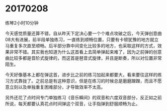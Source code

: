 # 20170208

练琴2小时10分钟

今天感觉质量还算不错，自从昨天下定决心要一个个难点攻破之后，今天弹创意曲08大有进展，前半段单独练习，一直练到顺畅位置，只要有卡顿犹豫的地方就立马重复多次直至顺畅。后半部分靠中间变化比较多的地方，也采取这样的方式，效果非常不错。其实我也知道为什么这首看上去简单弹起来难了，因为之前弹的创意曲比较多都是音阶式旋律的，而这首是琶音式旋律，并且是断奏，所以对位置非常陌生。

今天好像基本上都在弹这首，进步比之前的练习加起来都要大，看来要往这样的练习方式靠拢了。之前总是有这种意识，但是在练习的时候总是磨磨蹭蹭，而且不愿意立刻以及单独重复困难部分，才导致效率不太高。

另外还花了点时间专门单独练习《音乐瞬间》的双音和六度双音部分，反正如之前所说，每天都要认真花点时间弹这个双音，让手指弹到舒服顺畅为止。
